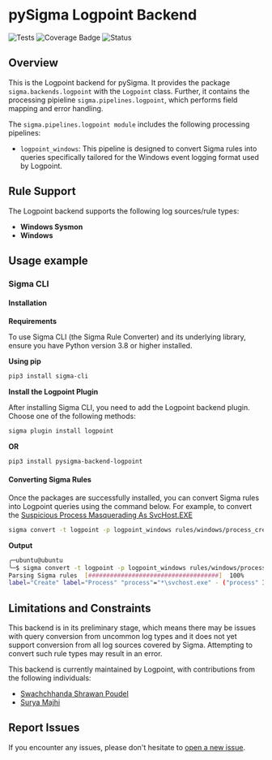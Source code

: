 # pySigma Logpoint Backend
![Tests](https://github.com/logpoint/pySigma-backend-logpoint/actions/workflows/test.yml/badge.svg)
![Coverage Badge](https://img.shields.io/endpoint?url=https://raw.githubusercontent.com/logpoint/pySigma-backend-logpoint/main/coverage-badge.json)
![Status](https://img.shields.io/badge/Status-pre--release-orange)

## Overview
This is the Logpoint backend for pySigma. It provides the package `sigma.backends.logpoint` with the `Logpoint` class.
Further, it contains the processing pipieline `sigma.pipelines.logpoint`, which performs field mapping and error handling.

The `sigma.pipelines.logpoint module` includes the following processing pipelines:

* `logpoint_windows`: This pipeline is designed to convert Sigma rules into queries specifically tailored for the Windows event logging format used by Logpoint.

## Rule Support
The Logpoint backend supports the following log sources/rule types:

- **Windows Sysmon**
- **Windows**

## Usage example

### Sigma CLI

#### Installation

**Requirements**

To use Sigma CLI (the Sigma Rule Converter) and its underlying library, ensure you have Python version 3.8 or higher installed.

**Using pip**
```bash
pip3 install sigma-cli
```

**Install the Logpoint Plugin**

After installing Sigma CLI, you need to add the Logpoint backend plugin. Choose one of the following methods:

```bash
sigma plugin install logpoint
```
**OR**

```bash
pip3 install pysigma-backend-logpoint
```

#### Converting Sigma Rules
Once the packages are successfully installed, you can convert Sigma rules into Logpoint queries using the command below. For example, to convert the
[Suspicious Process Masquerading As SvcHost.EXE](https://github.com/SigmaHQ/sigma/blob/598d29f811c1859ba18e05b8c419cc94410c9a55/rules/windows/process_creation/proc_creation_win_svchost_masqueraded_execution.yml)

```bash
sigma convert -t logpoint -p logpoint_windows rules/windows/process_creation/proc_creation_win_svchost_masqueraded_execution.yml
```
**Output**

```bash
╭─ubuntu@ubuntu
╰─$ sigma convert -t logpoint -p logpoint_windows rules/windows/process_creation/proc_creation_win_svchost_masqueraded_execution.yml
Parsing Sigma rules  [####################################]  100%
label="Create" label="Process" "process"="*\svchost.exe" - ("process" IN ["C:\Windows\System32\svchost.exe", "C:\Windows\SysWOW64\svchost.exe"] OR file="svchost.exe")
```

## Limitations and Constraints
This backend is in its preliminary stage, which means there may be issues with query conversion from uncommon log types and it does not yet support conversion from all log sources covered by Sigma. Attempting to convert such rule types may result in an error.


This backend is currently maintained by Logpoint, with contributions from the following individuals:
* [Swachchhanda Shrawan Poudel](https://github.com/swachchhanda000/)
* [Surya Majhi](https://github.com/suryamajhi)

## Report Issues

If you encounter any issues, please don't hesitate to [open a new issue](https://github.com/logpoint/pySigma-backend-logpoint/issues/new).
